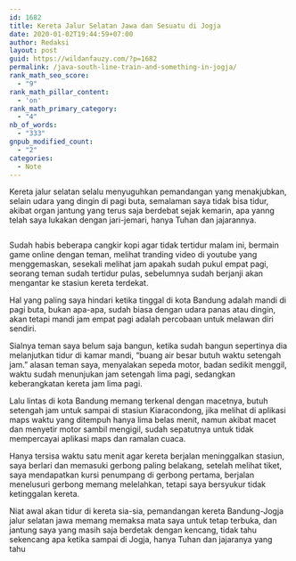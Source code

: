 ```yaml
---
id: 1682
title: Kereta Jalur Selatan Jawa dan Sesuatu di Jogja
date: 2020-01-02T19:44:59+07:00
author: Redaksi
layout: post
guid: https://wildanfauzy.com/?p=1682
permalink: /java-south-line-train-and-something-in-jogja/
rank_math_seo_score:
  - "9"
rank_math_pillar_content:
  - 'on'
rank_math_primary_category:
  - "4"
nb_of_words:
  - "333"
gnpub_modified_count:
  - "2"
categories:
  - Note
---
```

Kereta jalur selatan selalu menyuguhkan pemandangan yang menakjubkan, selain udara yang dingin di pagi buta, semalaman saya tidak bisa tidur, akibat organ jantung yang terus saja berdebat sejak kemarin, apa yanng telah saya lukakan dengan jari-jemari, hanya Tuhan dan jajarannya.<figure class="wp-block-image size-large">

<img src="https://wildanfauzyart.files.wordpress.com/2020/04/e6730-person-standing-by-an-old-train-in-a-train-stop-close-to-a-319331868450527-1.jpg?w=1024&h=682" alt="" class="wp-image-1689" /> </figure> 

Sudah habis beberapa cangkir kopi agar tidak tertidur malam ini, bermain game online dengan teman, melihat tranding video di youtube yang menggemaskan, sesekali melihat jam apakah sudah pukul empat pagi, seorang teman sudah tertidur pulas, sebelumnya sudah berjanji akan mengantar ke stasiun kereta terdekat.

Hal yang paling saya hindari ketika tinggal di kota Bandung adalah mandi di pagi buta, bukan apa-apa, sudah biasa dengan udara panas atau dingin, akan tetapi mandi jam empat pagi adalah percobaan untuk melawan diri sendiri.

Sialnya teman saya belum saja bangun, ketika sudah bangun sepertinya dia melanjutkan tidur di kamar mandi, &#8220;buang air besar butuh waktu setengah jam.&#8221; alasan teman saya, menyalakan sepeda motor, badan sedikit menggil, waktu sudah menunjukan jam setengah lima pagi, sedangkan keberangkatan kereta jam lima pagi.

Lalu lintas di kota Bandung memang terkenal dengan macetnya, butuh setengah jam untuk sampai di stasiun Kiaracondong, jika melihat di aplikasi maps waktu yang ditempuh hanya lima belas menit, namun akibat macet dan menyetir motor sambil mengigil, sudah sepatutnya untuk tidak mempercayai aplikasi maps dan ramalan cuaca.

Hanya tersisa waktu satu menit agar kereta berjalan meninggalkan stasiun, saya berlari dan memasuki gerbong paling belakang, setelah melihat tiket, saya mendapatkan kursi penumpang di gerbong pertama, berjalan menelusuri gerbong memang melelahkan, tetapi saya bersyukur tidak ketinggalan kereta.

Niat awal akan tidur di kereta sia-sia, pemandangan kereta Bandung-Jogja jalur selatan jawa memang memaksa mata saya untuk tetap terbuka, dan jantung saya yang masih saja berdetak dengan kencang, tidak tahu sekencang apa ketika sampai di Jogja, hanya Tuhan dan jajaranya yang tahu